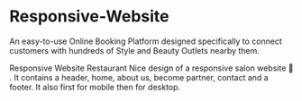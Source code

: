 # Responsive-Website
An easy-to-use Online Booking Platform designed specifically to connect customers with hundreds of Style and Beauty Outlets nearby them.

Responsive Website Restaurant
Nice design of a responsive salon website 🥗 . It contains a header, home, about us, become partner, contact and a footer. It also first for mobile then for desktop.
